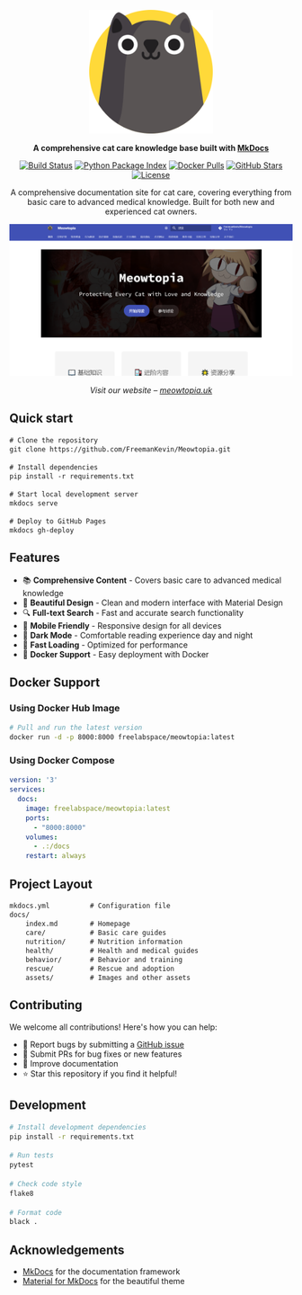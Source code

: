 <p align="center">
  <a href="https://meowtopia.uk">
    <img src="docs/assets/images/favicon.png" width="220" alt="Meowtopia">
  </a>
</p>

<p align="center">
  <strong>
    A comprehensive cat care knowledge base built with
    <a href="https://www.mkdocs.org/">MkDocs</a>
  </strong>
</p>

<p align="center">
  <a href="https://github.com/FreemanKevin/Meowtopia/actions"><img
    src="https://github.com/FreemanKevin/Meowtopia/workflows/build/badge.svg"
    alt="Build Status"
  /></a>
  <a href="https://pypi.org/project/mkdocs-material/"><img
    src="https://img.shields.io/pypi/v/mkdocs-material?label=PyPI&logo=python"
    alt="Python Package Index"
  /></a>
  <a href="https://hub.docker.com/r/freelabspace/meowtopia"><img
    src="https://img.shields.io/docker/pulls/freelabspace/meowtopia?logo=docker"
    alt="Docker Pulls"
  /></a>
  <a href="https://github.com/FreemanKevin/Meowtopia/stargazers"><img
    src="https://img.shields.io/github/stars/FreemanKevin/Meowtopia?logo=github"
    alt="GitHub Stars"
  /></a>
  <a href="https://github.com/FreemanKevin/Meowtopia/blob/main/LICENSE"><img
    src="https://img.shields.io/github/license/FreemanKevin/Meowtopia"
    alt="License"
  /></a>
</p>

<p align="center">
  A comprehensive documentation site for cat care, covering everything from basic care
  to advanced medical knowledge. Built for both new and experienced cat owners.
</p>

<p align="center">
  <a href="https://meowtopia.uk">
    <img src="docs/assets/images/screenshot.png" width="700" />
  </a>
</p>

<p align="center">
  <em>
    Visit our website –
    <a href="https://meowtopia.uk">meowtopia.uk</a>
  </em>
</p>

## Quick start

```shell
# Clone the repository
git clone https://github.com/FreemanKevin/Meowtopia.git

# Install dependencies
pip install -r requirements.txt

# Start local development server
mkdocs serve

# Deploy to GitHub Pages
mkdocs gh-deploy
```

## Features

- 📚 **Comprehensive Content** - Covers basic care to advanced medical knowledge
- 🎨 **Beautiful Design** - Clean and modern interface with Material Design
- 🔍 **Full-text Search** - Fast and accurate search functionality
- 📱 **Mobile Friendly** - Responsive design for all devices
- 🌙 **Dark Mode** - Comfortable reading experience day and night
- 🚀 **Fast Loading** - Optimized for performance
- 🐳 **Docker Support** - Easy deployment with Docker

## Docker Support

### Using Docker Hub Image

```bash
# Pull and run the latest version
docker run -d -p 8000:8000 freelabspace/meowtopia:latest
```

### Using Docker Compose

```yaml
version: '3'
services:
  docs:
    image: freelabspace/meowtopia:latest
    ports:
      - "8000:8000"
    volumes:
      - .:/docs
    restart: always
```

## Project Layout

```
mkdocs.yml          # Configuration file
docs/
    index.md        # Homepage
    care/           # Basic care guides
    nutrition/      # Nutrition information
    health/         # Health and medical guides
    behavior/       # Behavior and training
    rescue/         # Rescue and adoption
    assets/         # Images and other assets
```

## Contributing

We welcome all contributions! Here's how you can help:

- 🐛 Report bugs by submitting a [GitHub issue](https://github.com/FreemanKevin/Meowtopia/issues)
- 📝 Submit PRs for bug fixes or new features
- 📖 Improve documentation
- ⭐ Star this repository if you find it helpful!

## Development

```bash
# Install development dependencies
pip install -r requirements.txt

# Run tests
pytest

# Check code style
flake8

# Format code
black .
```

## Acknowledgements

- [MkDocs](https://www.mkdocs.org/) for the documentation framework
- [Material for MkDocs](https://squidfunk.github.io/mkdocs-material/) for the beautiful theme